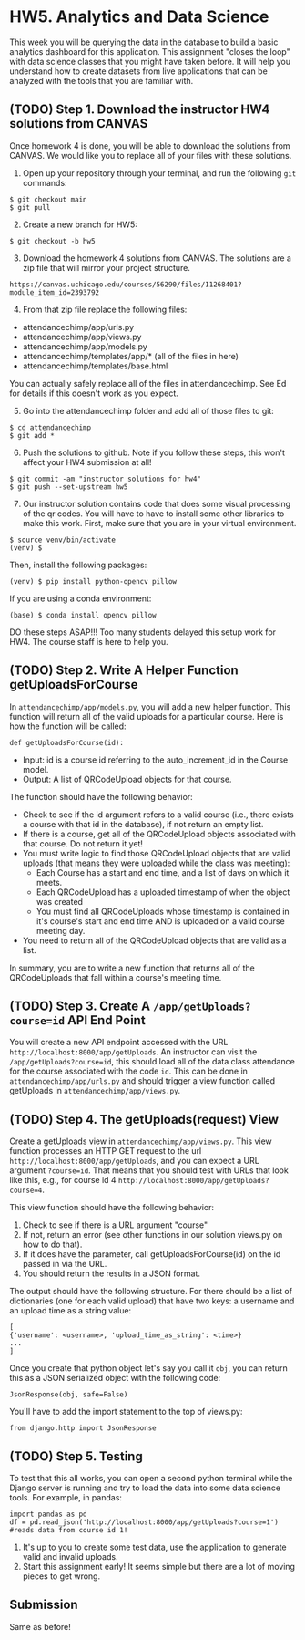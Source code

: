 # HW5. Analytics and Data Science
This week you will be querying the data in the database to build a basic analytics dashboard for this application. This assignment "closes the loop" with data science classes that you might have taken before. It will help you understand how to create datasets from live applications that can be analyzed with the tools that you are familiar with.

## (TODO) Step 1. Download the instructor HW4 solutions from CANVAS
Once homework 4 is done, you will be able to download the solutions from CANVAS. We would like you to replace all of your files with these solutions. 

1. Open up your repository through your terminal, and run the following `git` commands:
```
$ git checkout main
$ git pull
```

2. Create a new branch for HW5:
```
$ git checkout -b hw5 
```
   
3. Download the homework 4 solutions from CANVAS. The solutions are a zip file that will mirror your project structure.
```
https://canvas.uchicago.edu/courses/56290/files/11268401?module_item_id=2393792
```

4. From that zip file replace the following files:
*  attendancechimp/app/urls.py
*  attendancechimp/app/views.py
*  attendancechimp/app/models.py 
*  attendancechimp/templates/app/* (all of the files in here)
*  attendancechimp/templates/base.html

You can actually safely replace all of the files in attendancechimp. See Ed for details if this doesn't work as you expect.

5. Go into the attendancechimp folder and add all of those files to git:
```
$ cd attendancechimp
$ git add *
```

6. Push the solutions to github. Note if you follow these steps, this won't affect your HW4 submission at all!
```
$ git commit -am "instructor solutions for hw4"
$ git push --set-upstream hw5
```

7. Our instructor solution contains code that does some visual processing of the qr codes. You will have to have to install some other libraries to make this work.
First, make sure that you are in your virtual environment.
```
$ source venv/bin/activate
(venv) $
```
Then, install the following packages:
```
(venv) $ pip install python-opencv pillow
```
If you are using a conda environment:
```
(base) $ conda install opencv pillow
```

DO these steps ASAP!!! Too many students delayed this setup work for HW4. The course staff is here to help you.

## (TODO) Step 2. Write A Helper Function getUploadsForCourse
In `attendancechimp/app/models.py`, you will add a new helper function. This function will return all of the valid uploads for a particular course. Here is how the function will be called:
```
def getUploadsForCourse(id):
```
* Input: id is a course id referring to the auto_increment_id in the Course model.
* Output: A list of QRCodeUpload objects for that course.

The function should have the following behavior:
* Check to see if the id argument refers to a valid course (i.e., there exists a course with that id in the database), if not return an empty list.
* If there is a course, get all of the QRCodeUpload objects associated with that course. Do not return it yet!
* You must write logic to find those QRCodeUpload objects that are valid uploads (that means they were uploaded while the class was meeting):
  - Each Course has a start and end time, and a list of days on which it meets.
  - Each QRCodeUpload has a uploaded timestamp of when the object was created
  - You must find all QRCodeUploads whose timestamp is contained in it's course's start and end time AND is uploaded on a valid course meeting day.
* You need to return all of the QRCodeUpload objects that are valid as a list.

In summary, you are to write a new function that returns all of the QRCodeUploads that fall within a course's meeting time.

## (TODO) Step 3. Create A `/app/getUploads?course=id` API End Point
You will create a new API endpoint accessed with the URL `http://localhost:8000/app/getUploads`. An instructor can visit the `/app/getUploads?course=id`, this should load all of the data class attendance for the course associated with the code `id`. This can be done in `attendancechimp/app/urls.py` and should trigger a view function called getUploads in `attendancechimp/app/views.py`.
 
## (TODO) Step 4. The getUploads(request) View
Create a getUploads view in `attendancechimp/app/views.py`. This view function processes an HTTP GET request to the url `http://localhost:8000/app/getUploads`, and you can expect a URL argument `?course=id`. That means that you should test with URLs that look like this, e.g., for course id 4 `http://localhost:8000/app/getUploads?course=4`.

This view function should have the following behavior:
1. Check to see if there is a URL argument "course"
2. If not, return an error (see other functions in our solution views.py on how to do that).
3. If it does have the parameter, call getUploadsForCourse(id) on the id passed in via the URL.
4. You should return the results in a JSON format.

The output should have the following structure. For there should be a list of dictionaries (one for each valid upload) that have two keys:
a username and an upload time as a string value:
```
[
{'username': <username>, 'upload_time_as_string': <time>}
...
]
```
Once you create that python object let's say you call it `obj`, you can return this as a JSON serialized object with the following code:
```
JsonResponse(obj, safe=False)
```

You'll have to add the import statement to the top of views.py:
```
from django.http import JsonResponse
```

## (TODO) Step 5. Testing
To test that this all works, you can open a second python terminal while the Django server is running and try to load the data into some data science tools. For example, in pandas:
```
import pandas as pd
df = pd.read_json('http://localhost:8000/app/getUploads?course=1') #reads data from course id 1!
```

1. It's up to you to create some test data, use the application to generate valid and invalid uploads.
2. Start this assignment early! It seems simple but there are a lot of moving pieces to get wrong.

## Submission
Same as before!



